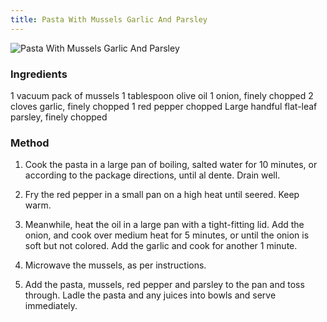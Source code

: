 ```yaml
---
title: Pasta With Mussels Garlic And Parsley
---
```


![Pasta With Mussels Garlic And Parsley](https://msb.me.uk/resources/pasta-with-mussels-garlic-and-parsley.jpg)

### Ingredients

1 vacuum pack of mussels
1 tablespoon olive oil
1 onion, finely chopped
2 cloves garlic, finely chopped
1 red pepper chopped
Large handful flat-leaf parsley, finely chopped

### Method

1. Cook the pasta in a large pan of boiling, salted water for 10 minutes, 
or according to the package directions, until al dente. Drain well.

2. Fry the red pepper in a small pan on a high heat until seered. Keep warm.

3. Meanwhile, heat the oil in a large pan with a tight-fitting lid. 
Add the onion, and cook over medium heat for 5 minutes, or until the onion is soft but not colored. 
Add the garlic and cook for another 1 minute.

4. Microwave the mussels, as per instructions.

5. Add the pasta, mussels, red pepper and parsley to the pan and toss through. 
Ladle the pasta and any juices into bowls and serve immediately.


